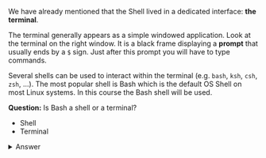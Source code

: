 We have already mentioned that the Shell lived in a dedicated interface: **the terminal**.

The terminal generally appears as a simple windowed application. Look at the terminal on the right window. 
It is a black frame displaying a **prompt** that usually ends by a `$` sign. 
Just after this prompt you will have to type commands.

Several shells can be used to interact within the terminal (e.g. `bash`, `ksh`, `csh`, `zsh`, ...). 
The most popular shell is Bash which is the default OS Shell on most Linux systems. 
In this course the Bash shell will be used.

**Question:** Is Bash a shell or a terminal?

- Shell
- Terminal

<details>
<summary>Answer</summary>

a shell

</details>
